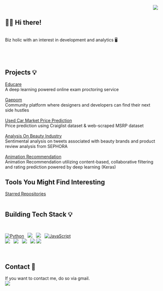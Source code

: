 <div align="right">
<a href="https://hits.seeyoufarm.com"><img src="https://hits.seeyoufarm.com/api/count/incr/badge.svg?url=https%3A%2F%2Fgithub.com%2Fajdeve%2Fhit-counter&count_bg=%2379C83D&title_bg=%23555555&icon=&icon_color=%23E7E7E7&title=hits&edge_flat=false"/></a></div>
  
## 👋🏻 Hi there!

<br>
Biz holic with an interest in development and analytics 🖥 <br><br>
<!-- <a href="https://ajdeve.github.io/" style="color: black">Blog</a> 😁
 -->
<br><br>

## Projects 💡

[Educare](https://github.com/2021PlaydataFinalProject/EduCare)
<br>
A deep learning powered online exam proctoring service
<br>
<br>
[Gaepom](https://github.com/adevep/GAEPOM)
<br>
Community platform where designers and developers can find their next side hustles 
<br>
<br>
[Used Car Market Price Prediction](https://github.com/ajdeve/UsedCarMarket)
<br>
Price prediction using Craiglist dataset & web-scraped MSRP dataset
<br>
<br>
[Analysis On Beauty Industry](https://github.com/ajdeve/BeautyProject)
<br>
Sentimental analysis on tweets associated with beauty brands and product review analysis from SEPHORA
<br>
<br>
[Animation Recommendation](https://github.com/ajdeve/AnimationRecomm)
<br>
Animation Recommendation utilizing content-based, collaborative filtering and rating prediction powered by deep learning (Keras)
<br>


## Tools You Might Find Interesting 

[Starred Repositories](https://github.com/ajdeve?tab=stars)
<br>
<br>


## Building Tech Stack 💡

<br>

<p align="left">
<a href="#">
<img alt="Python" src="https://img.shields.io/badge/python%20-%2314354C.svg?style=for-the-badge&logo=python&logoColor=white"/></a> &nbsp;
<a href="#">
<img src="https://img.shields.io/badge/-Java-F6F6F6?style=for-the-badge&logo=java&logoColor=003399" /></a> &nbsp;
<a href="#">
<img src="https://img.shields.io/badge/-Spring-6DB33F?style=for-the-badge&logo=spring&logoColor=white" /></a> &nbsp;
<a href="#">
<img alt="JavaScript" src="https://img.shields.io/badge/javascript%20-%23323330.svg?&style=for-the-badge&logo=javascript&logoColor=%23F7DF1E"/></a> <br>
<a href="#">
<img src="https://img.shields.io/badge/vue.js%20-%2335495e.svg?style=for-the-badge&logo=vue.js&logoColor=%234FC08D" /></a> &nbsp;
<a href="#">
<img src="https://img.shields.io/badge/Buefy-7957D5?style=for-the-badge&logo=Buefy&logoColor=white" /></a> &nbsp;
<a href="#">
<img src="https://img.shields.io/badge/-ElasticSearch-005571?style=for-the-badge&logo=elasticsearch&logoColor=white" /></a> &nbsp;
<a href="#">
<img src="https://img.shields.io/badge/-Oracle-F80000?style=for-the-badge&logo=oracle&logoColor=white" /></a>
<a href="#">
<img src="https://img.shields.io/badge/MySQL-00000F?style=for-the-badge&logo=oracle&logoColor=white" /></a>
</p>

<br>

## Contact 📩 
If you want to contact me, do so via gmail. 
<br>
<a href="mailto:ajdevlife@gmail.com">
<img src="https://img.shields.io/badge/Gmail-d14836?style=for-the-badge&logo=Gmail&logoColor=white&link=mailto:ajdevlife@gmail.com" />
</a>
